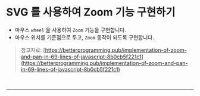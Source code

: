 # SVG 를 사용하여 Zoom 기능 구현하기

* 마우스 `wheel` 을 사용하여 `Zoom` 기능을 구현합니다.
* 마우스 위치를 기준점으로 두고, `Zoom` 동작이 되도록 구현합니다.

> 참고자료: [https://betterprogramming.pub/implementation-of-zoom-and-pan-in-69-lines-of-javascript-8b0cb5f221c1](https://betterprogramming.pub/implementation-of-zoom-and-pan-in-69-lines-of-javascript-8b0cb5f221c1)



<br /><hr /><br />




